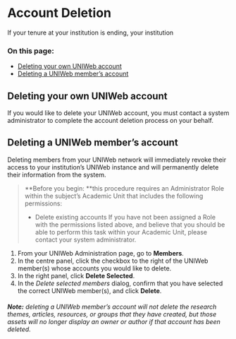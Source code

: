 # Account Deletion

If your tenure at your institution is ending, your institution

### On this page:
- [Deleting your own UNIWeb account][1]
- [Deleting a UNIWeb member’s account][2]

## Deleting your own UNIWeb account

If you would like to delete your UNIWeb account, you must contact a system administrator to complete the account deletion process on your behalf.

## Deleting a UNIWeb member’s account

Deleting members from your UNIWeb network will immediately revoke their access to your institution’s UNIWeb instance and will permanently delete their information from the system. 

> **Before you begin: **this procedure requires an Administrator Role within the subject’s Academic Unit that includes the following permissions:
> - Delete existing accounts
> If you have not been assigned a Role with the permissions listed above, and believe that you should be able to perform this task within your Academic Unit, please contact your system administrator.

1. From your UNIWeb Administration page, go to **Members**.
2. In the centre panel, click the checkbox to the right of the UNIWeb member(s) whose accounts you would like to delete.
3. In the right panel, click **Delete Selected**.
4. In the _Delete selected members_ dialog, confirm that you have selected the correct UNIWeb member(s), and click **Delete**.

###### **Note:** deleting a UNIWeb member’s account will not delete the research themes, articles, resources, or groups that they have created, but those assets will no longer display an owner or author if that account has been deleted.

[1]:	#deleting-your-own-uniweb-account
[2]:	#deleting-a-uniweb-members-account